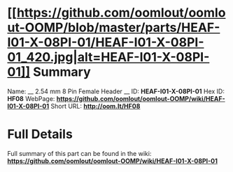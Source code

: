 
[[https://github.com/oomlout/oomlout-OOMP/blob/master/parts/HEAF-I01-X-08PI-01/HEAF-I01-X-08PI-01_420.jpg|alt=HEAF-I01-X-08PI-01]] 
Summary
=================

Name: __ 2.54 mm 8 Pin Female Header __
ID: __HEAF-I01-X-08PI-01__
Hex ID: __HF08__
WebPage: __https://github.com/oomlout/oomlout-OOMP/wiki/HEAF-I01-X-08PI-01__
Short URL: __http://oom.lt/HF08__

Full Details
==========================
Full summary of this part can be found in the wiki:   
__https://github.com/oomlout/oomlout-OOMP/wiki/HEAF-I01-X-08PI-01__   


